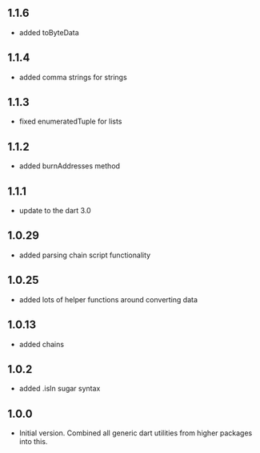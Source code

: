 ## 1.1.6

- added toByteData

## 1.1.4

- added comma strings for strings

## 1.1.3

- fixed enumeratedTuple for lists

## 1.1.2

- added burnAddresses method

## 1.1.1

- update to the dart 3.0

## 1.0.29

- added parsing chain script functionality

## 1.0.25

- added lots of helper functions around converting data

## 1.0.13

- added chains

## 1.0.2

- added .isIn sugar syntax

## 1.0.0

- Initial version. Combined all generic dart utilities from higher packages into this.
